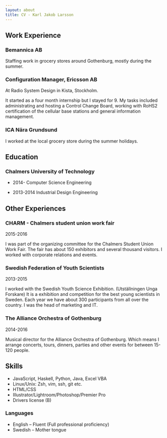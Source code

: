 ```yaml
---
layout: about
title: CV - Karl Jakob Larsson
---
```



Work Experience
---------------

### Bemannica AB

Staffing work in grocery stores around
Gothenburg, mostly during the summer.


### Configuration Manager, Ericsson AB

At Radio System Design in Kista, Stockholm.

It started as a four month internship but I stayed for 9.
My tasks included administrating and hosting a Control Change Board, working
with RoHS2 certification of the cellular base stations and general
information management.


### ICA Nära Grundsund

I worked at the local grocery store during the summer
holidays.


Education
---------

### Chalmers University of Technology

- 2014- Computer Science Engineering

- 2013-2014 Industrial Design Engineering


Other Experiences
-----------------

### CHARM - Chalmers student union work fair
2015-2016

I was part of the organizing committee for the Chalmers Student Union Work
Fair. The fair has about 150 exhibitors and several thousand visitors.
I worked with corporate relations and events.


### Swedish Federation of Youth Scientists
2013-2015

I worked with the Swedish Youth Science
Exhibition. (Utställningen Unga Forskare)
It is a exhibition and competition for the best young scientists in Sweden.
Each year we have about 300 participants from all over the country.
I was the head of marketing and IT.

### The Alliance Orchestra of Gothenburg
2014-2016

Musical director for the Alliance Orchestra of Gothenburg.
Which means I arrange concerts, tours, dinners, parties and other events for
between 15-120 people.

Skills
------


- JavaScript, Haskell, Python, Java, Excel VBA
- Linux/Unix: Zsh, vim, ssh, git etc.
- HTML/CSS
- Illustrator/Lightroom/Photoshop/Premier Pro
- Drivers license (B)


### Languages

- English – Fluent (Full professional proficiency)
- Swedish – Mother tongue

